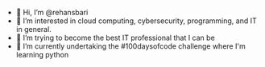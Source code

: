- 👋 Hi, I’m @rehansbari
- 👀 I’m interested in cloud computing, cybersecurity, programming, and IT in general. 
- 🌱 I’m trying to become the best IT professional that I can be
- 🌱 I’m currently undertaking the #100daysofcode challenge where I'm learning python
<!---
rehansbari/rehansbari is a ✨ special ✨ repository because its `README.md` (this file) appears on your GitHub profile.
You can click the Preview link to take a look at your changes.
--->
